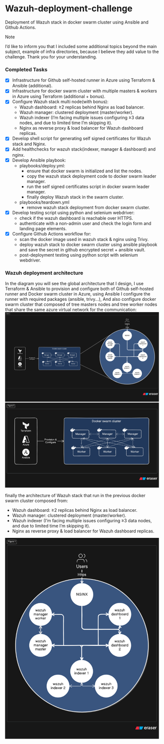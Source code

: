 # Wazuh-deployment-challenge
Deployment of Wazuh stack in docker swarm cluster using Ansible and Github Actions.

> [!NOTE]  
> I’d like to inform you that I included some additional topics beyond the main subject, example of infra directories, because I believe they add value to the challenge. Thank you for your understanding.

### Completed Tasks
- [x] Infrastructure for Github self-hosted runner in Azure using Terraform & Ansible (additional).
- [x] Infrastructure for docker swarm cluster with multiple masters & workers in Azure using Terraform (additional + bonus).
- [x] Configure Wazuh stack multi node(with bonus):
    - Wazuh dashboard: ≥2 replicas behind Nginx as load balancer.
    - Wazuh manager: clustered deployment (master/worker).
    - Wazuh indexer (I’m facing multiple issues configuring ≥3 data nodes, and due to limited time I’m skipping it).
    - Nginx as reverse proxy & load balancer for Wazuh dashboard replicas.
- [x] Develop shell script for generating self signed certificates for Wazuh stack and Nginx.
- [x] Add healthchecks for wazuh stack(indexer, manager & dashboard) and nginx.
- [x] Develop Ansible playbook:
    - playbooks/deploy.yml:
        - ensure that docker swarm is initialized and list the nodes.
        - copy the wazuh stack deployment code to docker swarm leader manager.
        - run the self signed certificates script in docker swarm leader manager.
        - finally deploy Wazuh stack in the swarm cluster.
    - playbooks/teardown.yml
        - remove wazuh stack deployment from docker swarm cluster.
- [x] Develop testing script using python and selenium webdriver:
    - check if the wazuh dashboard is reachable over HTTPS.
    - authenticate with a non-admin user and check the login form and landing page elements.
- [x] Configure Github Actions workflow for:
    - scan the docker image used in wazuh stack & nginx using Trivy.
    - deploy wazuh stack to docker swarm cluster using ansible playbook and save the secret in github encrypted secret + ansible vault.
    - post-deployment testing using python script with selenium webdriver.
    
### Wazuh deployment architecture
In the diagram you will see the global architecture that I design, I use Terraform & Ansible to provision and configure both of Github self-hosted runner and Docker swarm cluster in Azure, using Ansible I configure the runner with required packages (ansible, trivy...), And also configure docker swarm cluster that composed of tree masters nodes and tree worker nodes that share the same azure virtual network for the communication:
![diagram-1](imgs/diagram-1.png)
![diagram-2](imgs/diagram-2.png)

finally the architecture of Wazuh stack that run in the previous docker swarm cluster composed from:
- Wazuh dashboard: ≥2 replicas behind Nginx as load balancer.
- Wazuh manager: clustered deployment (master/worker).
- Wazuh indexer (I’m facing multiple issues configuring ≥3 data nodes, and due to limited time I’m skipping it).
- Nginx as reverse proxy & load balancer for Wazuh dashboard replicas.

![diagram-3](imgs/diagram-3.png)
